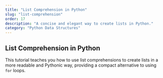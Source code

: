 ```yaml
---
title: "List Comprehension in Python"
slug: "list-comprehension"
order: 17
description: "A concise and elegant way to create lists in Python."
category: "Python Data Structures"
---
```


## List Comprehension in Python

This tutorial teaches you how to use list comprehensions to create lists in a more readable and Pythonic way, providing a compact alternative to using `for` loops.
